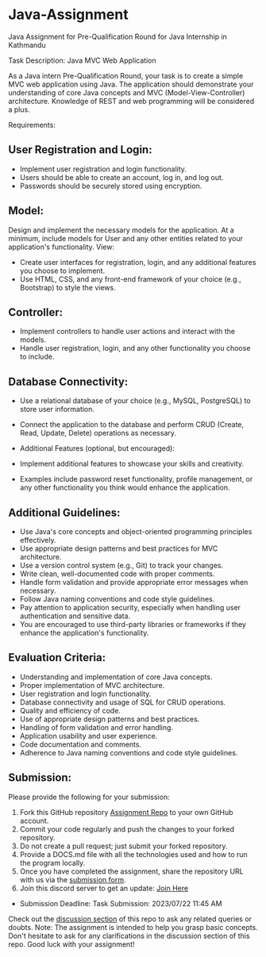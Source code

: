 # Java-Assignment
Java Assignment for Pre-Qualification Round for Java Internship in Kathmandu

Task Description: Java MVC Web Application

As a Java intern Pre-Qualification Round, your task is to create a simple MVC web application using Java. The application should demonstrate your understanding of core Java concepts and MVC (Model-View-Controller) architecture. Knowledge of REST and web programming will be considered a plus.

Requirements:

## User Registration and Login:

- Implement user registration and login functionality.
- Users should be able to create an account, log in, and log out.
- Passwords should be securely stored using encryption.
## Model:

Design and implement the necessary models for the application.
At a minimum, include models for User and any other entities related to your application's functionality.
View:

- Create user interfaces for registration, login, and any additional features you choose to implement.
- Use HTML, CSS, and any front-end framework of your choice (e.g., Bootstrap) to style the views.
## Controller:

- Implement controllers to handle user actions and interact with the models.
- Handle user registration, login, and any other functionality you choose to include.
## Database Connectivity:

- Use a relational database of your choice (e.g., MySQL, PostgreSQL) to store user information.
- Connect the application to the database and perform CRUD (Create, Read, Update, Delete) operations as necessary.
- Additional Features (optional, but encouraged):

- Implement additional features to showcase your skills and creativity.
- Examples include password reset functionality, profile management, or any other functionality you think would enhance the application.
## Additional Guidelines:

- Use Java's core concepts and object-oriented programming principles effectively.
- Use appropriate design patterns and best practices for MVC architecture.
- Use a version control system (e.g., Git) to track your changes.
- Write clean, well-documented code with proper comments.
- Handle form validation and provide appropriate error messages when necessary.
- Follow Java naming conventions and code style guidelines.
- Pay attention to application security, especially when handling user authentication and sensitive data.
- You are encouraged to use third-party libraries or frameworks if they enhance the application's functionality.
## Evaluation Criteria:

- Understanding and implementation of core Java concepts.
- Proper implementation of MVC architecture.
- User registration and login functionality.
- Database connectivity and usage of SQL for CRUD operations.
- Quality and efficiency of code.
- Use of appropriate design patterns and best practices.
- Handling of form validation and error handling.
- Application usability and user experience.
- Code documentation and comments.
- Adherence to Java naming conventions and code style guidelines.
## Submission:

Please provide the following for your submission:

1. Fork this GitHub repository [Assignment Repo](https://github.com/internsathi/frontend-assignment) to your own GitHub account.
2. Commit your code regularly and push the changes to your forked repository.
3. Do not create a pull request; just submit your forked repository.
4. Provide a DOCS.md file with all the technologies used and how to run the program locally.
5. Once you have completed the assignment, share the repository URL with us via the [submission form](https://forms.gle/b7WpQyeZFUipoxb5A).
6. Join this discord server to get an update: [Join Here](https://discord.gg/5qbGZP7V8g)

- Submission Deadline: Task Submission: 2023/07/22 11:45 AM

Check out the [discussion section](https://github.com/internsathi/Java-Assignment/discussions) of this repo to ask any related queries or doubts.
Note: The assignment is intended to help you grasp basic concepts. Don't hesitate to ask for any clarifications in the discussion section of this repo. Good luck with your assignment!
